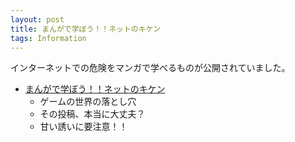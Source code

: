 ```yaml
---
layout: post
title: まんがで学ぼう！！ネットのキケン
tags: Information
---
```


インターネットでの危険をマンガで学べるものが公開されていました。

* [まんがで学ぼう！！ネットのキケン](http://www.pref.kyoto.jp/fukei/anzen/hiko/)
    * ゲームの世界の落とし穴
    * その投稿、本当に大丈夫？
    * 甘い誘いに要注意！！